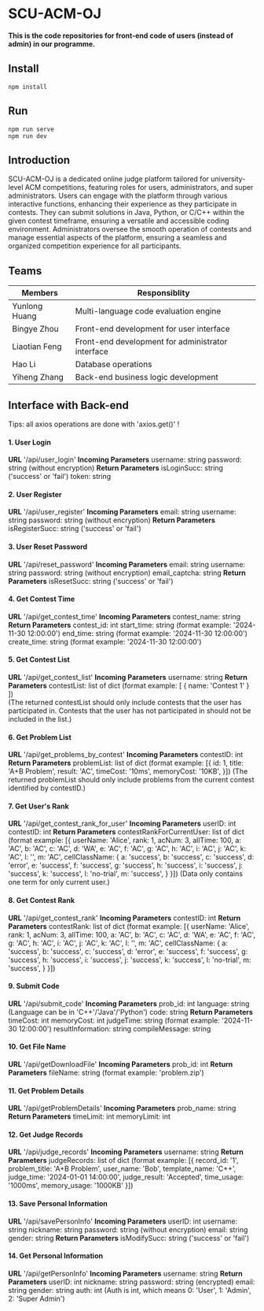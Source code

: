 # SCU-ACM-OJ
__This is the code repositories for front-end code of users (instead of admin) in our programme.__ 

## Install
```shell
npm install
```

## Run
```shell
npm run serve
npm run dev
```

## Introduction
SCU-ACM-OJ is a dedicated online judge platform tailored for university-level ACM competitions, featuring roles for users, administrators, and super administrators. Users can engage with the platform through various interactive functions, enhancing their experience as they participate in contests. They can submit solutions in Java, Python, or C/C++ within the given contest timeframe, ensuring a versatile and accessible coding environment. Administrators oversee the smooth operation of contests and manage essential aspects of the platform, ensuring a seamless and organized competition experience for all participants.

## Teams
|Members|Responsiblity|
|-|-|
|Yunlong Huang|Multi-language code evaluation engine|
|Bingye Zhou |Front-end development for user interface|
|Liaotian Feng|Front-end development for administrator interface|
|Hao Li|Database operations|
|Yiheng Zhang|Back-end business logic development|

## Interface with Back-end
Tips: all axios operations are done with 'axios.get()' !
#### 1. User Login
__URL__
'/api/user_login'
__Incoming Parameters__
username: string
password: string (without encryption)
__Return Parameters__
isLoginSucc: string ('success' or 'fail')
token: string

#### 2. User Register
__URL__
'/api/user_register'
__Incoming Parameters__
email: string
username: string
password: string (without encryption)
__Return Parameters__
isRegisterSucc: string ('success' or 'fail')

#### 3. User Reset Password
__URL__
'/api/reset_password'
__Incoming Parameters__
email: string
username: string
password: string (without encryption)
email_captcha: string
__Return Parameters__
isResetSucc: string ('success' or 'fail')

#### 4. Get Contest Time
__URL__
'/api/get_contest_time'
__Incoming Parameters__
contest_name: string
__Return Parameters__
contest_id: int
start_time: string (format example: '2024-11-30 12:00:00')
end_time: string (format example: '2024-11-30 12:00:00')
create_time: string (format example: '2024-11-30 12:00:00')

#### 5. Get Contest List
__URL__
'/api/get_contest_list'
__Incoming Parameters__
username: string
__Return Parameters__
contestList: list of dict (format example: [
                        {
                            name: 'Contest 1'
                        }
                    ])  
(The returned contestList should only include contests that the user has participated in. Contests that the user has not participated in should not be included in the list.)

#### 6. Get Problem List
__URL__
'/api/get_problems_by_contest'
__Incoming Parameters__
contestID: int
__Return Parameters__
problemList: list of dict (format example: [{
                        id: 1,
                        title: 'A+B Problem',
                        result: 'AC',
                        timeCost: '10ms',
                        memoryCost: '10KB',
                    }])
(The returned problemList should only include problems from the current contest identified by contestID.)

#### 7. Get User's Rank
__URL__
'/api/get_contest_rank_for_user'
__Incoming Parameters__
userID: int
contestID: int
__Return Parameters__
contestRankForCurrentUser: list of dict (format example: [{
                        userName: 'Alice',
                        rank: 1,
                        acNum: 3,
                        allTime: 100,
                        a: 'AC',
                        b: 'AC',
                        c: 'AC',
                        d: 'WA',
                        e: 'AC',
                        f: 'AC',
                        g: 'AC',
                        h: 'AC',
                        i: 'AC',
                        j: 'AC',
                        k: 'AC',
                        l: '',
                        m: 'AC',
                        cellClassName: {
                            a: 'success',
                            b: 'success',
                            c: 'success',
                            d: 'error',
                            e: 'success',
                            f: 'success',
                            g: 'success',
                            h: 'success',
                            i: 'success',
                            j: 'success',
                            k: 'success',
                            l: 'no-trial',
                            m: 'success',
                        }
                    }])
(Data only contains one term for only current user.)
#### 8. Get Contest Rank
__URL__
'/api/get_contest_rank'
__Incoming Parameters__
contestID: int
__Return Parameters__
contestRank: list of dict (format example: [{
                        userName: 'Alice',
                        rank: 1,
                        acNum: 3,
                        allTime: 100,
                        a: 'AC',
                        b: 'AC',
                        c: 'AC',
                        d: 'WA',
                        e: 'AC',
                        f: 'AC',
                        g: 'AC',
                        h: 'AC',
                        i: 'AC',
                        j: 'AC',
                        k: 'AC',
                        l: '',
                        m: 'AC',
                        cellClassName: {
                            a: 'success',
                            b: 'success',
                            c: 'success',
                            d: 'error',
                            e: 'success',
                            f: 'success',
                            g: 'success',
                            h: 'success',
                            i: 'success',
                            j: 'success',
                            k: 'success',
                            l: 'no-trial',
                            m: 'success',
                        }
                    }])

#### 9. Submit Code
__URL__
'/api/submit_code'
__Incoming Parameters__
prob_id: int
language: string (Language can be in 'C++'/'Java'/'Python')
code: string
__Return Parameters__
timeCost: int
memoryCost: int
judgeTime: string (format example: '2024-11-30 12:00:00')
resultInformation: string
compileMessage: string

#### 10. Get File Name
__URL__
'/api/getDownloadFile'
__Incoming Parameters__
prob_id: int
__Return Parameters__
fileName: string (format example: 'problem.zip')

#### 11. Get Problem Details
__URL__
'/api/getProblemDetails'
__Incoming Parameters__
prob_name: string
__Return Parameters__
timeLimit: int
memoryLimit: int

#### 12. Get Judge Records
__URL__
'/api/judge_records'
__Incoming Parameters__
username: string
__Return Parameters__
judgeRecords: list of dict (format example: [{
                        record_id: '1',
                        problem_title: 'A+B Problem',
                        user_name: 'Bob',
                        template_name: 'C++',
                        judge_time: '2024-01-01 14:00:00',
                        judge_result: 'Accepted',
                        time_usage: '1000ms',
                        memory_usage: '1000KB'
                    }])

#### 13. Save Personal Information
__URL__
'/api/savePersonInfo'
__Incoming Parameters__
userID: int
username: string
nickname: string
password: string (without encryption)
email: string
gender: string
__Return Parameters__
isModifySucc: string ('success' or 'fail')

#### 14. Get Personal Information
__URL__
'/api/getPersonInfo'
__Incoming Parameters__
username: string
__Return Parameters__
userID: int
nickname: string
password: string (encrypted)
email: string
gender: string
auth: int (Auth is int, which means 0: 'User', 1: 'Admin', 2: 'Super Admin')
